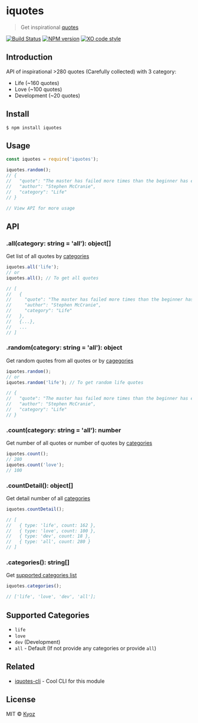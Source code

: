 # iquotes 

> Get inspirational [quotes](https://en.wikipedia.org/wiki/Quote)

[![Build Status](https://travis-ci.org/banminkyoz/iquotes.svg?branch=master)](https://travis-ci.org/banminkyoz/iquotes) [![NPM version](https://badge.fury.io/js/iquotes.svg)](http://badge.fury.io/js/iquotes) [![XO code style](https://img.shields.io/badge/code_style-XO-5ed9c7.svg)](https://github.com/xojs/xo)

## Introduction

API of inspirational >280 quotes (Carefully collected) with 3 category:

* Life (~160 quotes)
* Love (~100 quotes)
* Development (~20 quotes)

## Install

```
$ npm install iquotes
```

## Usage

```js
const iquotes = require('iquotes');

iquotes.random();
// {
//   "quote": "The master has failed more times than the beginner has even tried.",
//   "author": "Stephen McCranie",
//   "category": "Life"
// }

// View API for more usage
```

## API

### .all(category: string = 'all'): object[]

Get list of all quotes by [categories](#supported-categories)

```js
iquotes.all('life');
// or
iquotes.all(); // To get all quotes

// [
//   {
//     "quote": "The master has failed more times than the beginner has even tried.",
//     "author": "Stephen McCranie",
//     "category": "Life"
//   },
//   {...},
//   ...
// ]
```

### .random(category: string = 'all'): object

Get random quotes from all quotes or by [cagegories](#supported-categories)

```js
iquotes.random(); 
// or
iquotes.random('life'); // To get random life quotes

// {
//   "quote": "The master has failed more times than the beginner has even tried.",
//   "author": "Stephen McCranie",
//   "category": "Life"
// }
```

### .count(category: string = 'all'): number

Get number of all quotes or number of quotes by [categories](#supported-categories)

```js
iquotes.count();
// 280
iquotes.count('love');
// 100
```

### .countDetail(): object[]

Get detail number of all [categories](#supported-categories)

```js
iquotes.countDetail();

// [
//   { type: 'life', count: 162 },
//   { type: 'love', count: 100 },
//   { type: 'dev', count: 18 },
//   { type: 'all', count: 280 } 
// ]
```

### .categories(): string[]

Get [supported categories list](#supported-categories)

```js
iquotes.categories();

// ['life', 'love', 'dev', 'all'];
```

## Supported Categories

- `life`
- `love`
- `dev` (Development)
- `all` - Default (If not provide any categories or provide `all`)

## Related

- [iquotes-cli](https://github.com/banminkyoz/iquotes-cli) - Cool CLI for this module 

## License

MIT © [Kyoz](mailto:banminkyoz@gmail.com)